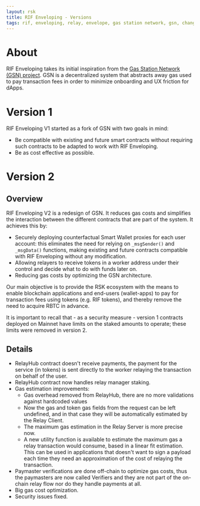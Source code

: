 ```yaml
---
layout: rsk
title: RIF Enveloping - Versions
tags: rif, enveloping, relay, envelope, gas station network, gsn, changelog, versions
---
```


# About

RIF Enveloping takes its initial inspiration from the [Gas Station Network (GSN) project](https://github.com/opengsn/gsn). GSN is a decentralized system that abstracts away gas used to pay transaction fees in order to minimize onboarding and UX friction for dApps. 

# Version 1

RIF Enveloping V1 started as a fork of GSN with two goals in mind:

- Be compatible with existing and future smart contracts without requiring such contracts to be adapted to work with RIF Enveloping.
- Be as cost effective as possible.

# Version 2

## Overview

RIF Enveloping V2 is a redesign of GSN. It reduces gas costs and simplifies the interaction between the different contracts that are part of the system. It achieves this by:

- Securely deploying counterfactual Smart Wallet proxies for each user account: this eliminates the need for relying on `_msgSender()` and `_msgData()` functions, making existing and future contracts compatible with RIF Enveloping without any modification.
- Allowing relayers to receive tokens in a worker address under their control and decide what to do with funds later on.
- Reducing gas costs by optimizing the GSN architecture.

Our main objective is to provide the RSK ecosystem with the means to enable blockchain applications and end-users (wallet-apps) to pay for transaction fees using tokens (e.g. RIF tokens), and thereby remove the need to acquire RBTC in advance.

It is important to recall that - as a security measure - version 1 contracts deployed on Mainnet have limits on the staked amounts to operate; these limits were removed in version 2.

## Details

* RelayHub contract doesn't receive payments, the payment for the service (in tokens) is sent directly to the worker relaying the transaction on behalf of the user.
* RelayHub contract now handles relay manager staking.
* Gas estimation improvements:
    * Gas overhead removed from RelayHub, there are no more validations against hardcoded values
    * Now the gas and token gas fields from the request can be left undefined, and in that case they will be automatically estimated by the Relay Client.
    * The maximum gas estimation in the Relay Server is more precise now.
    * A new utility function is available to estimate the maximum gas a relay transaction would consume, based in a linear fit estimation. This can be used in applications that doesn't want to sign a payload each time they need an approximation of the cost of relaying the transaction.
* Paymaster verifications are done off-chain to optimize gas costs, thus the paymasters are now called Verifiers and they are not part of the on-chain relay flow nor do they handle payments at all.
* Big gas cost optimization.
* Security issues fixed.